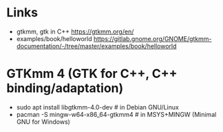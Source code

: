 # Links
- gtkmm, gtk in C++ <https://gtkmm.org/en/>
- examples/book/helloworld <https://gitlab.gnome.org/GNOME/gtkmm-documentation/-/tree/master/examples/book/helloworld>

# GTKmm 4 (GTK for C++, C++ binding/adaptation)
- sudo apt install libgtkmm-4.0-dev # in Debian GNU/Linux
- pacman -S mingw-w64-x86_64-gtkmm4 # in MSYS+MINGW (Minimal GNU for Windows)
